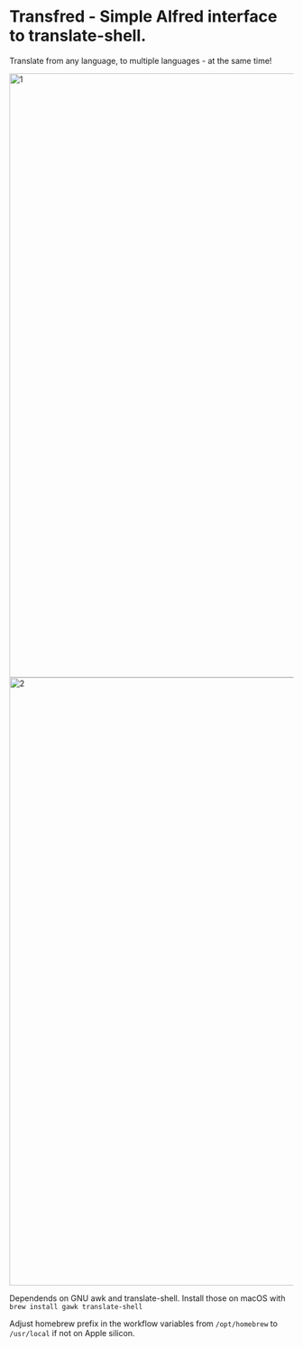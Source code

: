# Transfred - Simple Alfred interface to translate-shell.

Translate from any language, to multiple languages - at the same time!

<img width="1072" alt="1" src="https://user-images.githubusercontent.com/193781/146220277-c4dbd918-b0a4-4ec0-95a8-bf562cacd17c.png">
<img width="1079" alt="2" src="https://user-images.githubusercontent.com/193781/146220284-1ee07476-188e-4e77-964b-b19819d90e3f.png">

Dependends on GNU awk and translate-shell.
Install those on macOS with `brew install gawk translate-shell`

Adjust homebrew prefix in the workflow variables from `/opt/homebrew` to `/usr/local` if not on Apple silicon.

